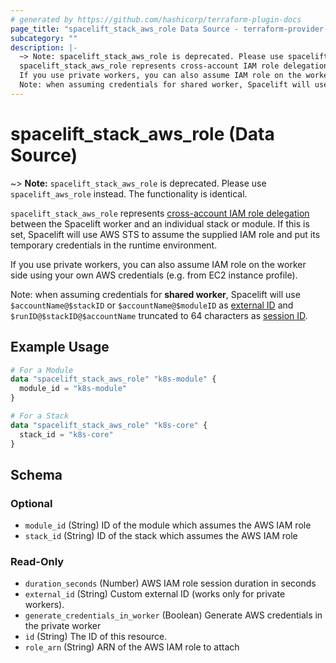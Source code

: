 ```yaml
---
# generated by https://github.com/hashicorp/terraform-plugin-docs
page_title: "spacelift_stack_aws_role Data Source - terraform-provider-spacelift"
subcategory: ""
description: |-
  ~> Note: spacelift_stack_aws_role is deprecated. Please use spacelift_aws_role instead. The functionality is identical.
  spacelift_stack_aws_role represents cross-account IAM role delegation https://docs.aws.amazon.com/IAM/latest/UserGuide/tutorial_cross-account-with-roles.html between the Spacelift worker and an individual stack or module. If this is set, Spacelift will use AWS STS to assume the supplied IAM role and put its temporary credentials in the runtime environment.
  If you use private workers, you can also assume IAM role on the worker side using your own AWS credentials (e.g. from EC2 instance profile).
  Note: when assuming credentials for shared worker, Spacelift will use $accountName@$stackID or $accountName@$moduleID as external ID https://docs.aws.amazon.com/IAM/latest/UserGuide/id_roles_create_for-user_externalid.html and $runID@$stackID@$accountName truncated to 64 characters as session ID https://docs.aws.amazon.com/STS/latest/APIReference/API_AssumeRole.
---
```


# spacelift_stack_aws_role (Data Source)

~> **Note:** `spacelift_stack_aws_role` is deprecated. Please use `spacelift_aws_role` instead. The functionality is identical.

`spacelift_stack_aws_role` represents [cross-account IAM role delegation](https://docs.aws.amazon.com/IAM/latest/UserGuide/tutorial_cross-account-with-roles.html) between the Spacelift worker and an individual stack or module. If this is set, Spacelift will use AWS STS to assume the supplied IAM role and put its temporary credentials in the runtime environment.

If you use private workers, you can also assume IAM role on the worker side using your own AWS credentials (e.g. from EC2 instance profile).

Note: when assuming credentials for **shared worker**, Spacelift will use `$accountName@$stackID` or `$accountName@$moduleID` as [external ID](https://docs.aws.amazon.com/IAM/latest/UserGuide/id_roles_create_for-user_externalid.html) and `$runID@$stackID@$accountName` truncated to 64 characters as [session ID](https://docs.aws.amazon.com/STS/latest/APIReference/API_AssumeRole).

## Example Usage

```terraform
# For a Module
data "spacelift_stack_aws_role" "k8s-module" {
  module_id = "k8s-module"
}

# For a Stack
data "spacelift_stack_aws_role" "k8s-core" {
  stack_id = "k8s-core"
}
```

<!-- schema generated by tfplugindocs -->
## Schema

### Optional

- `module_id` (String) ID of the module which assumes the AWS IAM role
- `stack_id` (String) ID of the stack which assumes the AWS IAM role

### Read-Only

- `duration_seconds` (Number) AWS IAM role session duration in seconds
- `external_id` (String) Custom external ID (works only for private workers).
- `generate_credentials_in_worker` (Boolean) Generate AWS credentials in the private worker
- `id` (String) The ID of this resource.
- `role_arn` (String) ARN of the AWS IAM role to attach



